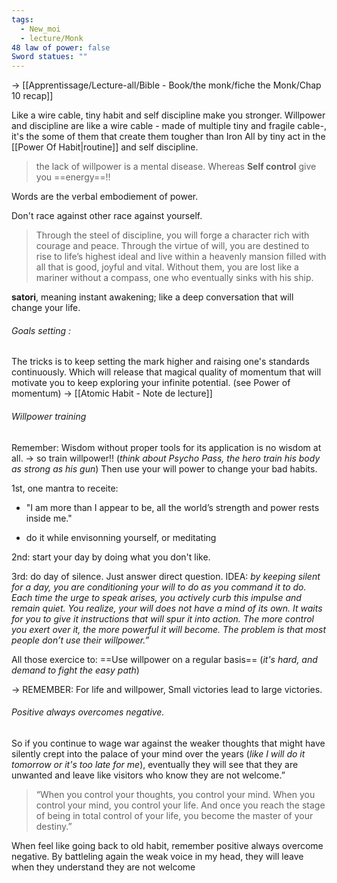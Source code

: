 ```yaml
---
tags:
  - New_moi
  - lecture/Monk
48 law of power: false
Sword statues: ""
---
```

-> [[Apprentissage/Lecture-all/Bible - Book/the monk/fiche the Monk/Chap 10 recap]]

Like a wire cable, tiny habit and self discipline make you stronger. Willpower and discipline are like a wire cable - made of multiple tiny and fragile cable-, it's the some of them that create them tougher than Iron
All by tiny act in the [[Power Of Habit|routine]] and self discipline.

> the lack of willpower is a mental disease.
> Whereas **Self control** give you ==energy==!! 


Words are the verbal embodiement of power. 

Don't race against other race against yourself. 


> Through the steel of discipline, you will forge a character rich with courage and peace. 
> Through the virtue of will, you are destined to rise to life’s highest ideal and live within a heavenly mansion filled with all that is good, joyful and vital. Without them, you are lost like a mariner without a compass, one who eventually sinks with his ship.

**satori**, meaning instant awakening; like a deep conversation that will change your life. 



###### Goals setting :
The tricks is to keep setting the mark higher and raising one's standards continuously.
Which will release that magical quality of momentum that will motivate you to keep exploring your infinite potential. (see Power of momentum)
-> [[Atomic Habit - Note de lecture]]




###### Willpower training
Remember: Wisdom without proper tools for its application is no wisdom at all. -> so train willpower!!
(*think about Psycho Pass, the hero train his body as strong as his gun*)
Then use your will power to change your bad habits.

1st, one mantra to receite: 
- "I am more than I appear to be, all the world’s strength and power rests inside me."

 - do it while envisonning yourself, or meditating

2nd: start your day by doing what you don't like. 

3rd: do day of silence. Just answer direct question. 
IDEA: *by keeping silent for a day, you are conditioning your will to do as you command it to do. Each time the urge to speak arises, you actively curb this impulse and remain quiet. You realize, your will does not have a mind of its own. It waits for you to give it instructions that will spur it into action. The more control you exert over it, the more powerful it will become. The problem is that most people don’t use their willpower.”*

All those exercice to: ==Use willpower on a regular basis== (*it's hard, and demand to fight the easy path*)

-> REMEMBER: For life and willpower, Small victories lead to large victories.

###### Positive always overcomes negative.
So if you continue to wage war against the weaker thoughts that might have silently crept into the palace of your mind over the years (*like I will do it tomorrow or it's too late for me*), eventually they will see that they are unwanted and leave like visitors who know they are not welcome.”

> “When you control your thoughts, you control your mind.
>  When you control your mind, you control your life. 
> And once you reach the stage of being in total control of your life, you become the master of your destiny.”

When feel like going back to old habit, remember positive always overcome negative. 
By battleling again the weak voice in my head, they will leave when they understand they are not welcome